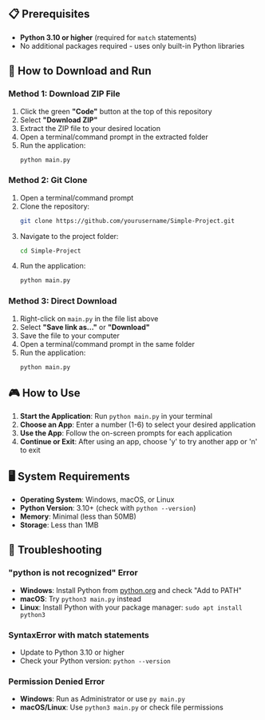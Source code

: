 
## 📋 Prerequisites

- **Python 3.10 or higher** (required for `match` statements)
- No additional packages required - uses only built-in Python libraries

## 🚀 How to Download and Run

### Method 1: Download ZIP File
1. Click the green **"Code"** button at the top of this repository
2. Select **"Download ZIP"**
3. Extract the ZIP file to your desired location
4. Open a terminal/command prompt in the extracted folder
5. Run the application:
   ```bash
   python main.py
   ```

### Method 2: Git Clone
1. Open a terminal/command prompt
2. Clone the repository:
   ```bash
   git clone https://github.com/yourusername/Simple-Project.git
   ```
3. Navigate to the project folder:
   ```bash
   cd Simple-Project
   ```
4. Run the application:
   ```bash
   python main.py
   ```

### Method 3: Direct Download
1. Right-click on `main.py` in the file list above
2. Select **"Save link as..."** or **"Download"**
3. Save the file to your computer
4. Open a terminal/command prompt in the same folder
5. Run the application:
   ```bash
   python main.py
   ```

## 🎮 How to Use

1. **Start the Application**: Run `python main.py` in your terminal
2. **Choose an App**: Enter a number (1-6) to select your desired application
3. **Use the App**: Follow the on-screen prompts for each application
4. **Continue or Exit**: After using an app, choose 'y' to try another app or 'n' to exit

## 🖥️ System Requirements

- **Operating System**: Windows, macOS, or Linux
- **Python Version**: 3.10+ (check with `python --version`)
- **Memory**: Minimal (less than 50MB)
- **Storage**: Less than 1MB

## 🔧 Troubleshooting

### "python is not recognized" Error
- **Windows**: Install Python from [python.org](https://python.org) and check "Add to PATH"
- **macOS**: Try `python3 main.py` instead
- **Linux**: Install Python with your package manager: `sudo apt install python3`

### SyntaxError with match statements
- Update to Python 3.10 or higher
- Check your Python version: `python --version`

### Permission Denied Error
- **Windows**: Run as Administrator or use `py main.py`
- **macOS/Linux**: Use `python3 main.py` or check file permissions